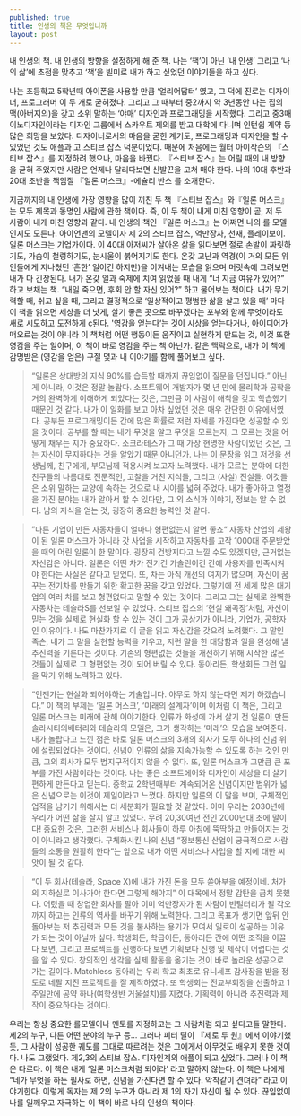 ```yaml
---
published: true
title: 인생의 책은 무엇입니까
layout: post
---
```

내 인생의 책. 내 인생의 방향을 설정하게 해 준 책. 나는 ‘책’이 아닌 ‘내 인생’ 그리고 ‘나의 삶’에 초점을 맞추고 ‘책’을 빌미로 내가 하고 싶었던 이야기들을 하고 싶다. 

나는 초등학교 5학년때 아이폰을 사용할 만큼 ‘얼리어답터’ 였고, 그 덕에 진로는 디자이너, 프로그래머 이 두 개로 굳혀졌다. 그리고 그 때부터 중2까지 약 3년동안 나는 집의 맥(아버지의)을 갖고 소위 말하는 ‘야매’ 디자인과 프로그래밍을 시작했다. 그리고 중3때 이노디자인이라는 디자인 그룹에서 스카우트 제의를 받고 대학에 다니며 인턴쉽 계약 등 많은 희망을 보았다. 디자이너로서의 마음을 굳힌 계기도, 프로그래밍과 디자인을 할 수 있었던 것도 애플과 고.스티브 잡스 덕분이었다. 때문에 처음에는 월터 아이작슨의 『스티브 잡스』를 지정하려 했으나, 마음을 바꿨다. 『스티브 잡스』는 어릴 때의 내 방향을 굳혀 주었지만 사람은 언제나 달리다보면 신발끈을 고쳐 매야 한다. 나의 10대 후반과 20대 초반을 책임질 『일론 머스크』-에슐리 반스 를 소개한다.

 지금까지의 내 인생에 가장 영향을 많이 끼친 두 책 『스티브 잡스』와『일론 머스크』는 모두 제목과 동명인 사람에 관한 책이다. 즉, 이 두 책이 내게 미친 영향이 곧, 저 두 사람이 내게 미친 영향과 같다. 내 인생의 책인 『일론 머스크』는 어쩌면 나의 롤 모델인지도 모른다. 아이언맨의 모델이자 제 2의 스티브 잡스, 억만장자, 천재, 플레이보이. 일론 머스크는 기업가이다. 이 40대 아저씨가 살아온 삶을 읽다보면 절로 손발이 짜릿하기도, 가슴이 철렁하기도, 눈시울이 붉어지기도 한다. 온갖 고난과 역경(이 거의 모든 위인들에게 지나쳤던 ‘흔한’ 일이긴 하지만)을 이겨내는 모습을 읽으며 머릿속에 그려보면 내가 다 긴장된다. 내가 온갖 일과 숙제에 치여 읽었을 때 내게 “너 지금 여유가 있어?” 하고 보채는 책. “내일 죽으면, 후회 안 할 자신 있어?” 하고 물어보는 책이다. 내가 무기력할 때, 쉬고 싶을 때, 그리고 결정적으로 ‘일상적이고 평범한 삶을 살고 있을 때’ 마다 이 책을 읽으면 세상을 더 낫게, 살기 좋은 곳으로 바꾸겠다는 포부와 함께 무엇이라도 새로 시도하고 도전하게 c된다. '영감을 얻는다‘는  것이 시상을 얻는다거나, 아이디어가 떠오르는 것이 아니라 이 책처럼 어떤 행동이든 움직이고 실현하게 만드는 것, 이것 또한 영감을 주는 일이며, 이 책이 바로 영감을 주는 책 아닌가. 같은 맥락으로, 내가 이 책에 감명받은 (영감을 얻은) 구절 몇과 내 이야기를 함께 풀어보고 싶다.

>“일론은 상대방의 지식 90%를 습득할 때까지 끊임없이 질문을 던집니다.”
아닌게 아니라, 이것은 정말 놀랍다. 소프트웨어 개발자가 몇 년 만에 물리학과 공학을 거의 완벽하게 이해하게 되었다는 것은, 그만큼 이 사람이 애착을 갖고 학습했기 때문인 것 같다. 내가 이 일화를 보고 아차 싶었던 것은 매우 간단한 이유에서였다. 공부든 프로그래밍이든 간에 많은 확률로 저런 자세를 가진다면 성공할 수 있을 것이다. 공부를 할 때는 내가 무엇을 알고 무엇을 모르는지, 그 모르는 것을 어떻게 채우는 지가 중요하다. 소크라테스가 그 때 가장 현명한 사람이었던 것은, 그는 자신이 무지하다는 것을 알았기 때문 아니던가. 나는 이 문장을 읽고 저것을 선생님께, 친구에게, 부모님께 적용시켜 보고자 노력했다. 내가 모르는 분야에 대한 친구들의 나름대로 전문적인, 고찰을 거친 지식들, 그리고 (사실) 진실들. 이것들은 소위 말하는 교양에 속하는 것으로 내 시야를 넓혀 주었다. 내가 좋아하고 열정을 가진 분야는 내가 알아서 할 수 있다만, 그 외 소식과 이야기, 정보는 알 수 없다. 남의 지식을 얻는 것, 굉장히 중요한 능력인 것 같다.

>”다른 기업이 만든 자동차들이 얼마나 형편없는지 알면 좋죠“
자동차 산업의 제왕이 된 일론 머스크가 아니라 갓 사업을 시작하고 자동차를 고작 1000대 주문받았을 때의 어린 일론이 한 말이다. 굉장히 건방지다고 느낄 수도 있겠지만, 근거없는 자신감은 아니다. 일론은 어떤 차가 전기건 가솔린이건 간에 사용자를 만족시켜야 한다는 사실은 같다고 믿었다. 또, 차는 아직 개선의 여지가 많으며, 자신이 꿈꾸는 전기차를 만들기 위한 확고한 꿈을 갖고 있었다.
그렇기에 전 세계 많은 대기업의 여러 차를 보고 형편없다고 말할 수 있는 것이다. 그리고 그는 실제로 완벽한 자동차는 테슬라S를 선보일 수 있었다. 스티브 잡스의 ‘현실 왜곡장’처럼, 자신이 믿는 것을 실제로 현실화 할 수 있는 것이 그가 공상가가 아니라, 기업가, 공학자인 이유이다.
나도 마찬가지로 이 글을 읽고 자신감을 갖으려 노려했다. 그 말인 즉슨, 내가 그 말을 실현할 능력을 키우고, 저런 말을 한 대담함과 일을 완성해 낼 추진력을 기른다는 것이다. 기존의 형편없는 것들을 개선하기 위해 시작한 많은 것들이 실제로 그 형편없는 것이 되어 버릴 수 있다. 동아리든, 학생회든 그런 일을 막기 위해 노력하고 있다.

>“언젠가는 현실화 되어야하는 기술입니다. 아무도 하지 않는다면 제가 하겠습니다.”
이 책의 부제는 ‘일론 머스크’, ‘미래의 설계자’이며 이처럼 이 책은, 그리고 일론 머스크는 미래에 관해 이야기한다. 인류가 화성에 가서 살기 전 일론이 만든 솔라시티의배터리와 테슬라의 모델은, 그가 생각하는 ‘미래’의 모습을 보여준다. 내가 놀랍다고 느낀 점은 바로 일론 머스크의 3개의 회사가 모두 하나의 신념 위에 설립되었다는 것이다. 신념이 인류의 삶을 지속가능할 수 있도록 하는 것인 만큼, 그의 회사가 모두 범지구적이지 않을 수 없다. 또, 일론 머스크가 그만큼 큰 포부를 가진 사람이라는 것이다.
나는 좋은 소프트에어와 디자인이 세상을 더 살기 편하게 만든다고 믿는다. 중학교 2학년때부터 계속되어온 신념이지만 범위가 넓은 신념으로는 이것이 제일이라고 느꼈다. 하지만 일론의 이 말을 보며, 구체적인 업적을 남기기 위해서는 더 세분화가 필요할 것 같았다. 이미 우리는 2030년에 우리가 어떤 삶을 살지 알고 있었다. 무려 20,30여년 전인 2000년대 초에 말이다! 중요한 것은, 그러한 서비스나 회사들이 하루 아침에 뚝딱하고 만들어지는 것이 아니라고 생각했다. 구체화시킨 나의 신념 “정보통신 산업이 궁극적으로 사람들의 소통을 원활히 한다”는 앞으로 내가 어떤 서비스나 사업을 할 지에 대한 씨앗이 될 것 같다.

>“이 두 회사(테슬라, Space X)에 내가 가진 돈을 모두 쏟아부을 예정이네. 처가의 지하실로 이사가야 한다면 그렇게 해야지”
이 대목에서 정말 감탄을 금치 못했다. 어렸을 때 창업한 회사를 팔아 이미 억만장자가 된 사람이 빈털터리가 될 각오까지 하고는 인류의 역사를 바꾸기 위해 노력한다. 그리고 목표가 생기면 앞뒤 안 돌아보는 저 추진력과 모든 것을 불사하는 용기가 모여서 일로이 성공하는 이유가 되는 것이 아닐까 싶다.
학생회든, 학급이든, 동아리든 간에 어떤 조직을 이끌다 보면, 그리고 프로젝트를 진행하다 보면 기획보다 진행 및 제작이 어렵다는 것을 알 수 있다. 창의적인 생각을 실제 활동을 옮기는 것이 바로 놀라운 성공으로 가는 길이다. Matchless 동아리는 우리 학교 최초로 유니세프 감사장을 받을 정도로 네팔 지진 프로젝트를 잘 제작하였다. 또 학생회는 전교부회장을 선출하고 1주일만에 공약 하나(여학생반 거울설치)를 지켰다. 기획력이 아니라 추진력과 제작이 중요하다는 것이다.

우리는 항상 중요한 롤모델이나 멘토를 지정하고는 그 사람처럼 되고 싶다고들 말한다. 제2의 누구, 다른 어떤 분야의 누구 등... 그러나 피터 틸이 『제로 투 원』에서 이야기했듯, 그 사람이 성공한 궤도를 그대로 따르려는 것은 그에게서 아무것도 배우지 못한 것이다. 나도 그랬었다. 제2,3의 스티브 잡스. 디자인계의 애플이 되고 싶었다.
그러나 이 책은 다르다. 이 책은 내게 ‘일론 머스크처럼 되어라’ 라고 말하지 않는다.
이 책은 나에게 “네가 무엇을 하든 필사로 하면, 신념을 가진다면 할 수 있다. 악착같이 견뎌라” 라고 이야기한다. 이렇게 독자는 제 2의 누구가 아니라 제 1의 자기 자신이 될 수 있다.
끊임없이 나를 일깨우고 자극하는 이 책이 바로 나의 인생의 책이다.